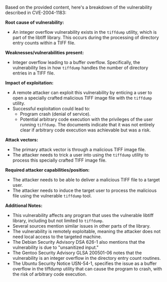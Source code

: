 Based on the provided content, here's a breakdown of the vulnerability described in CVE-2004-1183:

**Root cause of vulnerability:**
- An integer overflow vulnerability exists in the `tiffdump` utility, which is part of the libtiff library. This occurs during the processing of directory entry counts within a TIFF file.

**Weaknesses/vulnerabilities present:**
- Integer overflow leading to a buffer overflow. Specifically, the vulnerability lies in how `tiffdump` handles the number of directory entries in a TIFF file.

**Impact of exploitation:**
- A remote attacker can exploit this vulnerability by enticing a user to open a specially crafted malicious TIFF image file with the `tiffdump` utility.
- Successful exploitation could lead to:
    - Program crash (denial of service).
    - Potential arbitrary code execution with the privileges of the user running `tiffdump`. The documents indicate that it was not entirely clear if arbitrary code execution was achievable but was a risk.

**Attack vectors:**
- The primary attack vector is through a malicious TIFF image file.
- The attacker needs to trick a user into using the `tiffdump` utility to process this specially crafted TIFF image file.

**Required attacker capabilities/position:**
- The attacker needs to be able to deliver a malicious TIFF file to a target user.
- The attacker needs to induce the target user to process the malicious file using the vulnerable `tiffdump` tool.

**Additional Notes:**

- This vulnerability affects any program that uses the vulnerable libtiff library, including but not limited to `tiffdump`.
- Several sources mention similar issues in other parts of the library.
- The vulnerability is remotely exploitable, meaning the attacker does not need local access to the targeted machine.
-  The Debian Security Advisory DSA 626-1 also mentions that the vulnerability is due to "unsanitized input."
- The Gentoo Security Advisory GLSA 200501-06 notes that the vulnerability is an integer overflow in the directory entry count routines.
- The Ubuntu Security Notice USN-54-1, specifies the issue as a buffer overflow in the tiffdump utility that can cause the program to crash, with the risk of arbitrary code execution.